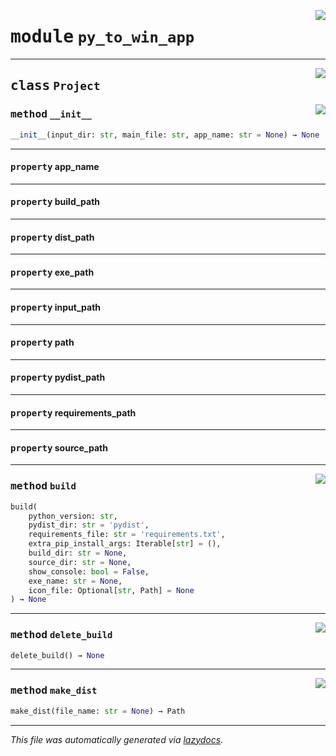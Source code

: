 <!-- markdownlint-disable -->

<a href="..\py_to_win_app#L0"><img align="right" style="float:right;" src="https://img.shields.io/badge/-source-cccccc?style=flat-square"></a>

# <kbd>module</kbd> `py_to_win_app`






---

<a href="..\py_to_win_app\Project#L39"><img align="right" style="float:right;" src="https://img.shields.io/badge/-source-cccccc?style=flat-square"></a>

## <kbd>class</kbd> `Project`




<a href="..\py_to_win_app\__init__#L40"><img align="right" style="float:right;" src="https://img.shields.io/badge/-source-cccccc?style=flat-square"></a>

### <kbd>method</kbd> `__init__`

```python
__init__(input_dir: str, main_file: str, app_name: str = None) → None
```






---

#### <kbd>property</kbd> app_name





---

#### <kbd>property</kbd> build_path





---

#### <kbd>property</kbd> dist_path





---

#### <kbd>property</kbd> exe_path





---

#### <kbd>property</kbd> input_path





---

#### <kbd>property</kbd> path





---

#### <kbd>property</kbd> pydist_path





---

#### <kbd>property</kbd> requirements_path





---

#### <kbd>property</kbd> source_path







---

<a href="..\py_to_win_app\build#L356"><img align="right" style="float:right;" src="https://img.shields.io/badge/-source-cccccc?style=flat-square"></a>

### <kbd>method</kbd> `build`

```python
build(
    python_version: str,
    pydist_dir: str = 'pydist',
    requirements_file: str = 'requirements.txt',
    extra_pip_install_args: Iterable[str] = (),
    build_dir: str = None,
    source_dir: str = None,
    show_console: bool = False,
    exe_name: str = None,
    icon_file: Optional[str, Path] = None
) → None
```





---

<a href="..\py_to_win_app\delete_build#L446"><img align="right" style="float:right;" src="https://img.shields.io/badge/-source-cccccc?style=flat-square"></a>

### <kbd>method</kbd> `delete_build`

```python
delete_build() → None
```





---

<a href="..\py_to_win_app\make_dist#L431"><img align="right" style="float:right;" src="https://img.shields.io/badge/-source-cccccc?style=flat-square"></a>

### <kbd>method</kbd> `make_dist`

```python
make_dist(file_name: str = None) → Path
```








---

_This file was automatically generated via [lazydocs](https://github.com/ml-tooling/lazydocs)._
